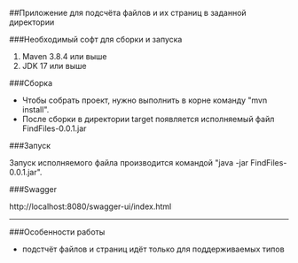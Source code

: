 ##Приложение для подсчёта файлов и их страниц в заданной директории

###Необходимый софт для сборки и запуска
1. Maven 3.8.4 или выше
2. JDK 17 или выше

###Сборка

- Чтобы собрать проект, нужно выполнить в корне команду "mvn install".
- После сборки в директории target появляется исполняемый файл FindFiles-0.0.1.jar

###Запуск

Запуск исполняемого файла производится командой "java -jar FindFiles-0.0.1.jar".

###Swagger

http://localhost:8080/swagger-ui/index.html

----------------
###Особенности работы
- подстчёт файлов и страниц идёт только для поддерживаемых типов
